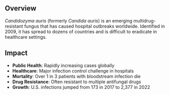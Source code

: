 ## Overview

_Candidozyma auris_ (formerly _Candida auris_) is an emerging multidrug-resistant fungus that has caused hospital outbreaks worldwide. Identified in 2009, it has spread to dozens of countries and is difficult to eradicate in healthcare settings.

## Impact

- **Public Health**: Rapidly increasing cases globally
- **Healthcare**: Major infection control challenge in hospitals
- **Mortality**: Over 1 in 3 patients with bloodstream infection die
- **Drug Resistance**: Often resistant to multiple antifungal drugs
- **Growth**: U.S. infections jumped from 173 in 2017 to 2,377 in 2022

